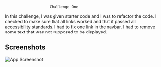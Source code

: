                         Challenge One

In this challenge, I was given starter code and I was to refactor the code. I checked to make sure that all links worked and that it passed all accessibility standards. I had to fix one link in the navbar. I had to remove some text that was not supposed to be displayed.

## Screenshots

![App Screenshot](https://via.placeholder.com/468x300?text=App+Screenshot+Here)

